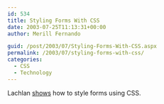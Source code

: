 ```yaml
---
id: 534
title: Styling Forms With CSS
date: 2003-07-25T11:13:31+00:00
author: Merill Fernando

guid: /post/2003/07/Styling-Forms-With-CSS.aspx
permalink: /2003/07/styling-forms-with-css/
categories:
  - CSS
  - Technology
---
```

<body xmlns="http://www.w3.org/1999/xhtml">
    <p>
        Lachlan <a href="http://illuminosity.net/thoughts/archives/2003/July/21/22:46:45/">shows</a> how
        to style forms using CSS.
    </p>
</body>